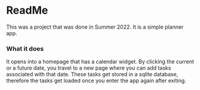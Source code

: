 # ReadMe

This was a project that was done in Summer 2022. It is a simple planner app. 

### What it does
It opens into a homepage that has a calendar widget. By clicking the current or a future date, you
travel to a new page where you can add tasks associated with that date. These tasks get stored in
a sqlite database, therefore the tasks get loaded once you enter the app again after exiting.